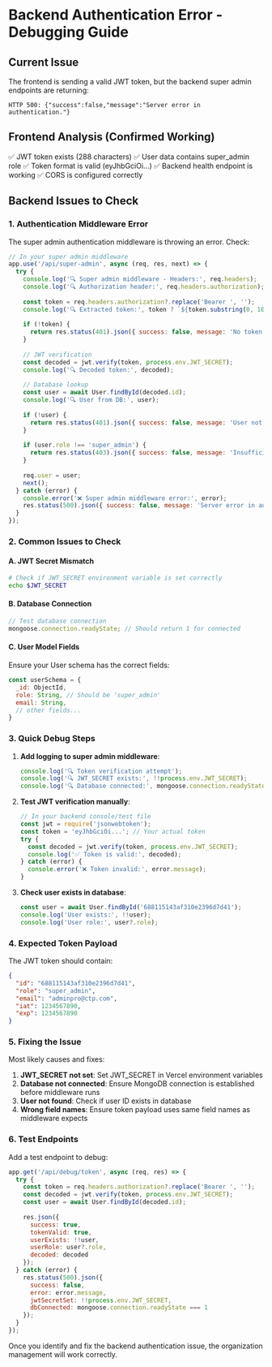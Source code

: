 # Backend Authentication Error - Debugging Guide

## Current Issue
The frontend is sending a valid JWT token, but the backend super admin endpoints are returning:
```
HTTP 500: {"success":false,"message":"Server error in authentication."}
```

## Frontend Analysis (Confirmed Working)
✅ JWT token exists (288 characters)
✅ User data contains super_admin role
✅ Token format is valid (eyJhbGciOi...)
✅ Backend health endpoint is working
✅ CORS is configured correctly

## Backend Issues to Check

### 1. Authentication Middleware Error
The super admin authentication middleware is throwing an error. Check:

```javascript
// In your super admin middleware
app.use('/api/super-admin', async (req, res, next) => {
  try {
    console.log('🔍 Super admin middleware - Headers:', req.headers);
    console.log('🔍 Authorization header:', req.headers.authorization);
    
    const token = req.headers.authorization?.replace('Bearer ', '');
    console.log('🔍 Extracted token:', token ? `${token.substring(0, 10)}...` : 'None');
    
    if (!token) {
      return res.status(401).json({ success: false, message: 'No token provided' });
    }
    
    // JWT verification
    const decoded = jwt.verify(token, process.env.JWT_SECRET);
    console.log('🔍 Decoded token:', decoded);
    
    // Database lookup
    const user = await User.findById(decoded.id);
    console.log('🔍 User from DB:', user);
    
    if (!user) {
      return res.status(401).json({ success: false, message: 'User not found' });
    }
    
    if (user.role !== 'super_admin') {
      return res.status(403).json({ success: false, message: 'Insufficient permissions' });
    }
    
    req.user = user;
    next();
  } catch (error) {
    console.error('❌ Super admin middleware error:', error);
    res.status(500).json({ success: false, message: 'Server error in authentication.' });
  }
});
```

### 2. Common Issues to Check

#### A. JWT Secret Mismatch
```bash
# Check if JWT_SECRET environment variable is set correctly
echo $JWT_SECRET
```

#### B. Database Connection
```javascript
// Test database connection
mongoose.connection.readyState; // Should return 1 for connected
```

#### C. User Model Fields
Ensure your User schema has the correct fields:
```javascript
const userSchema = {
  _id: ObjectId,
  role: String, // Should be 'super_admin'
  email: String,
  // other fields...
}
```

### 3. Quick Debug Steps

1. **Add logging to super admin middleware**:
   ```javascript
   console.log('🔍 Token verification attempt');
   console.log('🔍 JWT_SECRET exists:', !!process.env.JWT_SECRET);
   console.log('🔍 Database connected:', mongoose.connection.readyState === 1);
   ```

2. **Test JWT verification manually**:
   ```javascript
   // In your backend console/test file
   const jwt = require('jsonwebtoken');
   const token = 'eyJhbGciOi...'; // Your actual token
   try {
     const decoded = jwt.verify(token, process.env.JWT_SECRET);
     console.log('✅ Token is valid:', decoded);
   } catch (error) {
     console.error('❌ Token invalid:', error.message);
   }
   ```

3. **Check user exists in database**:
   ```javascript
   const user = await User.findById('688115143af310e2396d7d41');
   console.log('User exists:', !!user);
   console.log('User role:', user?.role);
   ```

### 4. Expected Token Payload
The JWT token should contain:
```json
{
  "id": "688115143af310e2396d7d41",
  "role": "super_admin", 
  "email": "adminpro@ctp.com",
  "iat": 1234567890,
  "exp": 1234567890
}
```

### 5. Fixing the Issue

Most likely causes and fixes:

1. **JWT_SECRET not set**: Set JWT_SECRET in Vercel environment variables
2. **Database not connected**: Ensure MongoDB connection is established before middleware runs  
3. **User not found**: Check if user ID exists in database
4. **Wrong field names**: Ensure token payload uses same field names as middleware expects

### 6. Test Endpoints

Add a test endpoint to debug:
```javascript
app.get('/api/debug/token', async (req, res) => {
  try {
    const token = req.headers.authorization?.replace('Bearer ', '');
    const decoded = jwt.verify(token, process.env.JWT_SECRET);
    const user = await User.findById(decoded.id);
    
    res.json({
      success: true,
      tokenValid: true,
      userExists: !!user,
      userRole: user?.role,
      decoded: decoded
    });
  } catch (error) {
    res.status(500).json({
      success: false,
      error: error.message,
      jwtSecretSet: !!process.env.JWT_SECRET,
      dbConnected: mongoose.connection.readyState === 1
    });
  }
});
```

Once you identify and fix the backend authentication issue, the organization management will work correctly.